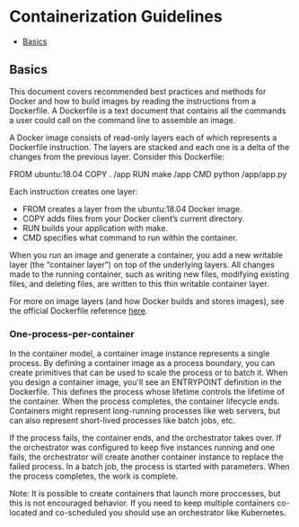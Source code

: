 Containerization Guidelines
======================

* [Basics](#basics)

## Basics
This document covers recommended best practices and methods for Docker and how to build images by reading the instructions from a Dockerfile. A Dockerfile is a text document that contains all the commands a user could call on the command line to assemble an image.

A Docker image consists of read-only layers each of which represents a Dockerfile instruction. The layers are stacked and each one is a delta of the changes from the previous layer. Consider this Dockerfile:

FROM ubuntu:18.04
COPY . /app
RUN make /app
CMD python /app/app.py

Each instruction creates one layer:

* FROM creates a layer from the ubuntu:18.04 Docker image.
* COPY adds files from your Docker client’s current directory.
* RUN builds your application with make.
* CMD specifies what command to run within the container.
  
When you run an image and generate a container, you add a new writable layer (the “container layer”) on top of the underlying layers. All changes made to the running container, such as writing new files, modifying existing files, and deleting files, are written to this thin writable container layer.

For more on image layers (and how Docker builds and stores images), see the official Dockerfile reference [here](https://docs.docker.com/engine/reference/builder/).

### One-process-per-container
In the container model, a container image instance represents a single process. By defining a container image as a process boundary, you can create primitives that can be used to scale the process or to batch it. When you design a container image, you'll see an ENTRYPOINT definition in the Dockerfile. This defines the process whose lifetime controls the lifetime of the container. When the process completes, the container lifecycle ends. Containers might represent long-running processes like web servers, but can also represent short-lived processes like batch jobs, etc.

If the process fails, the container ends, and the orchestrator takes over. If the orchestrator was configured to keep five instances running and one fails, the orchestrator will create another container instance to replace the failed process. In a batch job, the process is started with parameters. When the process completes, the work is complete. 

Note: It is possible to create containers that launch more proccesses, but this is not encouraged behavior. If you need to keep multiple containers co-located and co-scheduled you should use an orchestrator like Kubernetes.